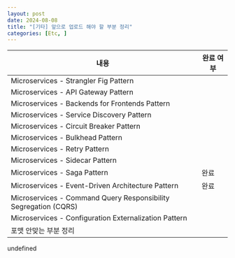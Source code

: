 ```yaml
---
layout: post
date: 2024-08-08
title: "[기타] 앞으로 업로드 해야 할 부분 정리"
categories: [Etc, ]
---
```



| 내용                                                              | 완료 여부 |
| --------------------------------------------------------------- | ----- |
| Microservices - Strangler Fig Pattern                           |       |
| Microservices - API Gateway Pattern                             |       |
| Microservices - Backends for Frontends Pattern                  |       |
| Microservices - Service Discovery Pattern                       |       |
| Microservices - Circuit Breaker Pattern                         |       |
| Microservices - Bulkhead Pattern                                |       |
| Microservices - Retry Pattern                                   |       |
| Microservices - Sidecar Pattern                                 |       |
| Microservices - Saga Pattern                                    | 완료    |
| Microservices - Event-Driven Architecture Pattern               | 완료    |
| Microservices - Command Query Responsibility Segregation (CQRS) |       |
| Microservices - Configuration Externalization Pattern           |       |
| 포맷 안맞는 부분 정리                                                    |       |

undefined